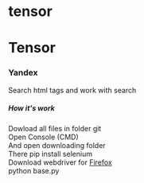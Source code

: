 # tensor
<h1>Tensor</h1>
<h3>Yandex</h3>
<p>Search html tags and work with search </p>
<h5>How it's work</h5>
<p>
  Dowload all files in folder git<br/>
  Open Console (CMD)<br/>
  And open downloading folder<br/>
  There pip install selenium<br/>
  Download webdriver for <a href="https://github.com/mozilla/geckodriver/releases">Firefox</a><br/>
  <a style="text-decoration:none;">python base.py</a>
</p>

